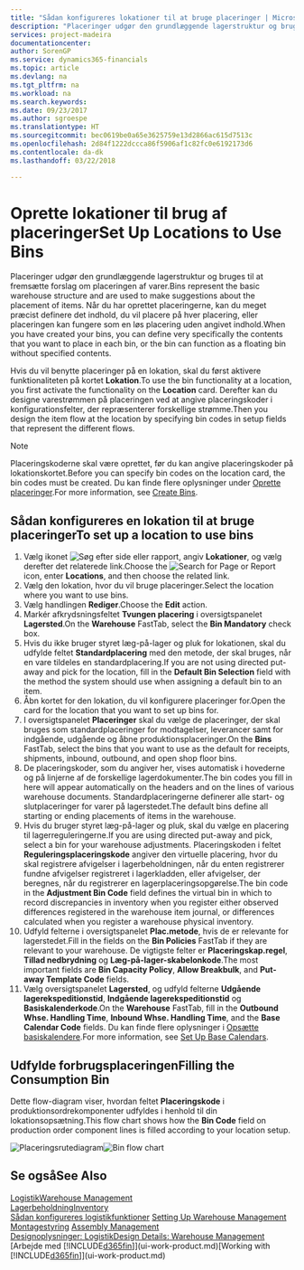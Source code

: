```yaml
---
title: "Sådan konfigureres lokationer til at bruge placeringer | Microsoft Docs"
description: "Placeringer udgør den grundlæggende lagerstruktur og bruges til at fremsætte forslag om placeringen af varer. Når du har oprettet placeringerne, kan du meget præcist definere det indhold, du vil placere på hver placering, eller placeringen kan fungere som en løs placering uden angivet indhold."
services: project-madeira
documentationcenter: 
author: SorenGP
ms.service: dynamics365-financials
ms.topic: article
ms.devlang: na
ms.tgt_pltfrm: na
ms.workload: na
ms.search.keywords: 
ms.date: 09/23/2017
ms.author: sgroespe
ms.translationtype: HT
ms.sourcegitcommit: bec0619be0a65e3625759e13d2866ac615d7513c
ms.openlocfilehash: 2d84f1222dccca86f5906af1c82fc0e6192173d6
ms.contentlocale: da-dk
ms.lasthandoff: 03/22/2018

---
```

# <a name="set-up-locations-to-use-bins"></a><span data-ttu-id="c241e-104">Oprette lokationer til brug af placeringer</span><span class="sxs-lookup"><span data-stu-id="c241e-104">Set Up Locations to Use Bins</span></span>
<span data-ttu-id="c241e-105">Placeringer udgør den grundlæggende lagerstruktur og bruges til at fremsætte forslag om placeringen af varer.</span><span class="sxs-lookup"><span data-stu-id="c241e-105">Bins represent the basic warehouse structure and are used to make suggestions about the placement of items.</span></span> <span data-ttu-id="c241e-106">Når du har oprettet placeringerne, kan du meget præcist definere det indhold, du vil placere på hver placering, eller placeringen kan fungere som en løs placering uden angivet indhold.</span><span class="sxs-lookup"><span data-stu-id="c241e-106">When you have created your bins, you can define very specifically the contents that you want to place in each bin, or the bin can function as a floating bin without specified contents.</span></span>  

<span data-ttu-id="c241e-107">Hvis du vil benytte placeringer på en lokation, skal du først aktivere funktionaliteten på kortet **Lokation**.</span><span class="sxs-lookup"><span data-stu-id="c241e-107">To use the bin functionality at a location, you first activate the functionality on the **Location** card.</span></span> <span data-ttu-id="c241e-108">Derefter kan du designe varestrømmen på placeringen ved at angive placeringskoder i konfigurationsfelter, der repræsenterer forskellige strømme.</span><span class="sxs-lookup"><span data-stu-id="c241e-108">Then you design the item flow at the location by specifying bin codes in setup fields that represent the different flows.</span></span>  

> [!NOTE]  
>  <span data-ttu-id="c241e-109">Placeringskoderne skal være oprettet, før du kan angive placeringskoder på lokationskortet.</span><span class="sxs-lookup"><span data-stu-id="c241e-109">Before you can specify bin codes on the location card, the bin codes must be created.</span></span> <span data-ttu-id="c241e-110">Du kan finde flere oplysninger under [Oprette placeringer](warehouse-how-to-create-individual-bins.md).</span><span class="sxs-lookup"><span data-stu-id="c241e-110">For more information, see [Create Bins](warehouse-how-to-create-individual-bins.md).</span></span>  

## <a name="to-set-up-a-location-to-use-bins"></a><span data-ttu-id="c241e-111">Sådan konfigureres en lokation til at bruge placeringer</span><span class="sxs-lookup"><span data-stu-id="c241e-111">To set up a location to use bins</span></span>  
1.  <span data-ttu-id="c241e-112">Vælg ikonet ![Søg efter side eller rapport](media/ui-search/search_small.png "Ikonet Søg efter side eller rapport"), angiv **Lokationer**, og vælg derefter det relaterede link.</span><span class="sxs-lookup"><span data-stu-id="c241e-112">Choose the ![Search for Page or Report](media/ui-search/search_small.png "Search for Page or Report icon") icon, enter **Locations**, and then choose the related link.</span></span>  
2.  <span data-ttu-id="c241e-113">Vælg den lokation, hvor du vil bruge placeringer.</span><span class="sxs-lookup"><span data-stu-id="c241e-113">Select the location where you want to use bins.</span></span>  
3.  <span data-ttu-id="c241e-114">Vælg handlingen **Rediger**.</span><span class="sxs-lookup"><span data-stu-id="c241e-114">Choose the **Edit** action.</span></span>  
4.  <span data-ttu-id="c241e-115">Markér afkrydsningsfeltet **Tvungen placering** i oversigtspanelet **Lagersted**.</span><span class="sxs-lookup"><span data-stu-id="c241e-115">On the **Warehouse** FastTab, select the **Bin Mandatory** check box.</span></span>  
5.  <span data-ttu-id="c241e-116">Hvis du ikke bruger styret læg-på-lager og pluk for lokationen, skal du udfylde feltet **Standardplacering** med den metode, der skal bruges, når en vare tildeles en standardplacering.</span><span class="sxs-lookup"><span data-stu-id="c241e-116">If you are not using directed put-away and pick for the location, fill in the **Default Bin Selection** field with the method the system should use when assigning a default bin to an item.</span></span>  
6.  <span data-ttu-id="c241e-117">Åbn kortet for den lokation, du vil konfigurere placeringer for.</span><span class="sxs-lookup"><span data-stu-id="c241e-117">Open the card for the location that you want to set up bins for.</span></span>
7.  <span data-ttu-id="c241e-118">I oversigtspanelet **Placeringer** skal du vælge de placeringer, der skal bruges som standardplaceringer for modtagelser, leverancer samt for indgående, udgående og åbne produktionsplaceringer.</span><span class="sxs-lookup"><span data-stu-id="c241e-118">On the **Bins** FastTab, select the bins that you want to use as the default for receipts, shipments, inbound, outbound, and open shop floor bins.</span></span>  
8.  <span data-ttu-id="c241e-119">De placeringskoder, som du angiver her, vises automatisk i hovederne og på linjerne af de forskellige lagerdokumenter.</span><span class="sxs-lookup"><span data-stu-id="c241e-119">The bin codes you fill in here will appear automatically on the headers and on the lines of various warehouse documents.</span></span> <span data-ttu-id="c241e-120">Standardplaceringerne definerer alle start- og slutplaceringer for varer på lagerstedet.</span><span class="sxs-lookup"><span data-stu-id="c241e-120">The default bins define all starting or ending placements of items in the warehouse.</span></span>  
9.  <span data-ttu-id="c241e-121">Hvis du bruger styret læg-på-lager og pluk, skal du vælge en placering til lagerreguleringerne.</span><span class="sxs-lookup"><span data-stu-id="c241e-121">If you are using directed put-away and pick, select a bin for your warehouse adjustments.</span></span> <span data-ttu-id="c241e-122">Placeringskoden i feltet **Reguleringsplaceringskode** angiver den virtuelle placering, hvor du skal registrere afvigelser i lagerbeholdningen, når du enten registrerer fundne afvigelser registreret i lagerkladden, eller afvigelser, der beregnes, når du registrerer en lagerplaceringsopgørelse.</span><span class="sxs-lookup"><span data-stu-id="c241e-122">The bin code in the **Adjustment Bin Code** field defines the virtual bin in which to record discrepancies in inventory when you register either observed differences registered in the warehouse item journal, or differences calculated when you register a warehouse physical inventory.</span></span>  
10. <span data-ttu-id="c241e-123">Udfyld felterne i oversigtspanelet **Plac.metode**, hvis de er relevante for lagerstedet.</span><span class="sxs-lookup"><span data-stu-id="c241e-123">Fill in the fields on the **Bin Policies** FastTab if they are relevant to your warehouse.</span></span> <span data-ttu-id="c241e-124">De vigtigste felter er **Placeringskap.regel**, **Tillad nedbrydning** og **Læg-på-lager-skabelonkode**.</span><span class="sxs-lookup"><span data-stu-id="c241e-124">The most important fields are **Bin Capacity Policy**, **Allow Breakbulk**, and **Put-away Template Code** fields.</span></span>  
11. <span data-ttu-id="c241e-125">Vælg oversigtspanelet **Lagersted**, og udfyld felterne **Udgående lagerekspeditionstid**, **Indgående lagerekspeditionstid** og **Basiskalenderkode**.</span><span class="sxs-lookup"><span data-stu-id="c241e-125">On the **Warehouse** FastTab, fill in the **Outbound Whse. Handling Time**, **Inbound Whse. Handling Time**, and the **Base Calendar Code** fields.</span></span> <span data-ttu-id="c241e-126">Du kan finde flere oplysninger i [Opsætte basiskalendere](across-how-to-assign-base-calendars.md).</span><span class="sxs-lookup"><span data-stu-id="c241e-126">For more information, see [Set Up Base Calendars](across-how-to-assign-base-calendars.md).</span></span>

## <a name="filling-the-consumption-bin"></a><span data-ttu-id="c241e-127">Udfylde forbrugsplaceringen</span><span class="sxs-lookup"><span data-stu-id="c241e-127">Filling the Consumption Bin</span></span>
<span data-ttu-id="c241e-128">Dette flow-diagram viser, hvordan feltet **Placeringskode** i produktionsordrekomponenter udfyldes i henhold til din lokationsopsætning.</span><span class="sxs-lookup"><span data-stu-id="c241e-128">This flow chart shows how the **Bin Code** field on production order component lines is filled according to your location setup.</span></span>

<span data-ttu-id="c241e-129">![Placeringsrutediagram](media/binflow.png "BinFlow")</span><span class="sxs-lookup"><span data-stu-id="c241e-129">![Bin flow chart](media/binflow.png "BinFlow")</span></span>  

## <a name="see-also"></a><span data-ttu-id="c241e-130">Se også</span><span class="sxs-lookup"><span data-stu-id="c241e-130">See Also</span></span>
[<span data-ttu-id="c241e-131">Logistik</span><span class="sxs-lookup"><span data-stu-id="c241e-131">Warehouse Management</span></span>](warehouse-manage-warehouse.md)  
[<span data-ttu-id="c241e-132">Lagerbeholdning</span><span class="sxs-lookup"><span data-stu-id="c241e-132">Inventory</span></span>](inventory-manage-inventory.md)  
<span data-ttu-id="c241e-133">[Sådan konfigureres logistikfunktioner](warehouse-setup-warehouse.md)   </span><span class="sxs-lookup"><span data-stu-id="c241e-133">[Setting Up Warehouse Management](warehouse-setup-warehouse.md)   </span></span>  
<span data-ttu-id="c241e-134">[Montagestyring](assembly-assemble-items.md)  </span><span class="sxs-lookup"><span data-stu-id="c241e-134">[Assembly Management](assembly-assemble-items.md)  </span></span>  
[<span data-ttu-id="c241e-135">Designoplysninger: Logistik</span><span class="sxs-lookup"><span data-stu-id="c241e-135">Design Details: Warehouse Management</span></span>](design-details-warehouse-management.md)  
<span data-ttu-id="c241e-136">[Arbejde med [!INCLUDE[d365fin](includes/d365fin_md.md)]](ui-work-product.md)</span><span class="sxs-lookup"><span data-stu-id="c241e-136">[Working with [!INCLUDE[d365fin](includes/d365fin_md.md)]](ui-work-product.md)</span></span>

